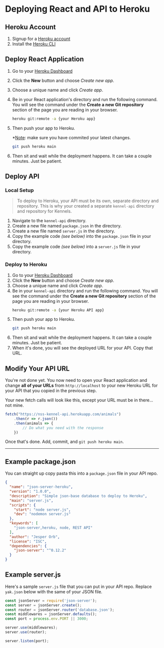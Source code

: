 # Deploying React and API to Heroku

## Heroku Account

1. Signup for a [Heroku account](https://www.heroku.com/)
1. Install the [Heroku CLI](https://devcenter.heroku.com/articles/heroku-cli)

## Deploy React Application

1. Go to your [Heroku Dashboard](https://dashboard.heroku.com/apps)
1. Click the **New** button and choose _Create new app_.
1. Choose a unique name and click _Create app_.
1. Be in your React application's directory and run the following command. You will see the command under the **Create a new Git repository** section of the page you are reading in your browser.
    ```sh
    heroku git:remote -a {your Heroku app}
    ```
1. Then push your app to Heroku.

   *<ins>Note</ins>: make sure you have commited your latest changes.
    ```sh
    git push heroku main
    ```
1. Then sit and wait while the deployment happens. It can take a couple minutes. Just be patient.

## Deploy API

### Local Setup

> To deploy to Heroku, your API must be its own, separate directory and repository. This is why your created a separate `kennel-api` directory and repository for Kennels.

1. Navigate to the `kennel-api` directory.
1. Create a new file named `package.json` in the directory.
1. Create a new file named `server.js` in the directory.
1. Copy the example code _(see below)_ into the `package.json` file in your directory.
1. Copy the example code _(see below)_ into a `server.js` file in your directory.

### Deploy to Heroku

1. Go to your [Heroku Dashboard](https://dashboard.heroku.com/apps)
1. Click the **New** button and choose _Create new app_.
1. Choose a unique name and click _Create app_.
1. Be in your `kennel-api` directory and run the following command. You will see the command under the **Create a new Git repository** section of the page you are reading in your browser.
    ```sh
    heroku git:remote -a {your Heroku API app}
    ```
1. Then push your app to Heroku.
    ```sh
    git push heroku main
    ```
1. Then sit and wait while the deployment happens. It can take a couple minutes. Just be patient.
1. When it's done, you will see the deployed URL for your API. Copy that URL.

## Modify Your API URL

You're not done yet. You now need to open your React application and change **all of your URLs** from `http://localhost` to your new Heroku URL for your API that you copied in the previous step.

Your new fetch calls will look like this, except your URL must be in there... not mine.

```js
fetch("https://nss-kennel-api.herokuapp.com/animals")
    .then(r => r.json())
    .then(animals => {
        // Do what you need with the response
    })
```

Once that's done. Add, commit, and `git push heroku main`.

---

## Example package.json

You can straight up copy pasta this into a `package.json` file in your API repo.

```json
{
  "name": "json-server-heroku",
  "version": "1.0.0",
  "description": "Simple json-base database to deploy to Heroku",
  "main": "server.js",
  "scripts": {
    "start": "node server.js",
    "dev": "nodemon server.js"
  },
  "keywords": [
    "json-server,heroku, node, REST API"
  ],
  "author": "Jesper Orb",
  "license": "ISC",
  "dependencies": {
    "json-server": "^0.12.2"
  }
}
```

## Example server.js

Here's a sample `server.js` file that you can put in your API repo.  Replace `yak.json` below with the same of your JSON file.

```js
const jsonServer = require('json-server');
const server = jsonServer.create();
const router = jsonServer.router('database.json');
const middlewares = jsonServer.defaults();
const port = process.env.PORT || 3000;

server.use(middlewares);
server.use(router);

server.listen(port);
```
